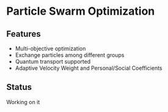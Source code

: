 # Particle Swarm Optimization

## Features
+ Multi-objective optimization
+ Exchange particles among different groups
+ Quantum transport supported
+ Adaptive Velocity Weight and Personal/Social Coefficients

## Status
Working on it